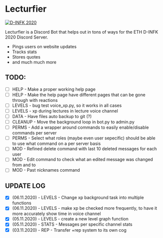 # Lecturfier

[![D-INFK 2020](readme_images/d_trav.gif)](https://discord.gg/eth-dinfk-2020)

Lecturfier is a Discord Bot that helps out in tons of ways for the ETH D-INFK 2020 Discord Server.

  - Pings users on website updates
  - Tracks stats
  - Stores quotes
  - and much much more

## TODO:
  - [ ] HELP - Make a proper working help page
  - [ ] HELP - Make the help page have different pages that can be gone through with reactions
  - [ ] LEVELS - bug test voice_xp.py, so it works in all cases
  - [ ] LEVELS - xp during lectures in lecture voice channel
  - [ ] DATA - Have files auto backup to git (?)
  - [ ] CLEANUP - Move the background loop in bot.py to admin.py
  - [ ] PERMS - Add a wrapper around commands to easily enable/disable commands per server
  - [ ] PERMS - Select what roles (maybe even user sepecific) should be able to use what command on a per server basis
  - [ ] MOD - Refined delete command with last 10 deleted messages for each user
  - [ ] MOD - Edit command to check what an edited message was changed from and to
  - [ ] MOD - Past nicknames command

## UPDATE LOG
  - [x] (06.11.2020) - LEVELS - Change xp background task into multiple functions 
  - [x] (06.11.2020) - LEVELS - make xp be checked more frequently, to have it more accurately show time in voice channel 
  - [x] (05.11.2020) - LEVELS - create a new level graph function 
  - [x] (05.11.2020) - STATS - Messages per specific channel stats 
  - [x] (03.11.2020) - REP - Transfer +rep system to its own cog

